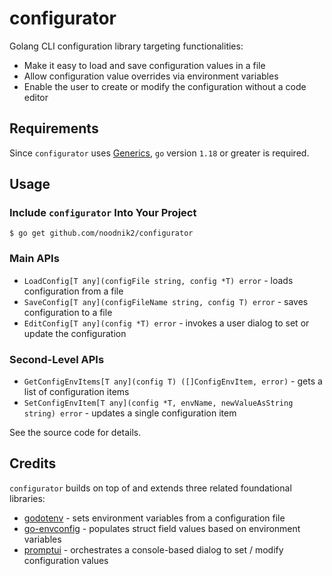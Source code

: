 # configurator

Golang CLI configuration library targeting functionalities:
- Make it easy to load and save configuration values in a file
- Allow configuration value overrides via environment variables
- Enable the user to create or modify the configuration without a code editor

## Requirements

Since `configurator` uses [Generics](https://go.dev/doc/tutorial/generics), `go` version `1.18`
or greater is required.

## Usage

### Include `configurator` Into Your Project 
```shell
$ go get github.com/noodnik2/configurator
```

### Main APIs

- `LoadConfig[T any](configFile string, config *T) error` - loads configuration from a file
- `SaveConfig[T any](configFileName string, config T) error` - saves configuration to a file
- `EditConfig[T any](config *T) error` - invokes a user dialog to set or update the configuration

### Second-Level APIs
- `GetConfigEnvItems[T any](config T) ([]ConfigEnvItem, error)` - gets a list of configuration items
- `SetConfigEnvItem[T any](config *T, envName, newValueAsString string) error` - updates a single configuration item

See the source code for details.

## Credits

`configurator` builds on top of and extends three related foundational libraries:
- [godotenv](https://github.com/joho/godotenv) - sets environment variables from a configuration file
- [go-envconfig](https://github.com/sethvargo/go-envconfig) - populates struct field values based on environment variables
- [promptui](https://github.com/manifoldco/promptui) - orchestrates a console-based dialog to set / modify configuration values







